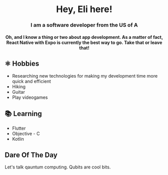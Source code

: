 <h1 align="center">Hey, Eli here!</h1>
<h3 align="center">I am a software developer from the US of A</h3>
<h4 align="center">Oh, and I know a thing or two about app development. As a matter of fact, React Native with Expo is currently the best way to go. Take that or leave that!</h4>


## ⚛️ Hobbies
- Researching new technologies for making my development time more quick and efficient
- Hiking
- Guitar
- Play videogames

## 📚 Learning
- Flutter
- Objective - C
- Kotlin

## Dare Of The Day

Let's talk qauntum computing. Qubits are cool bits. 
